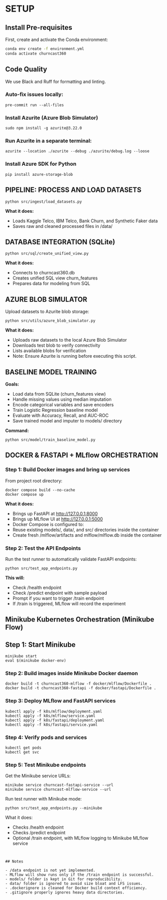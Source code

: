 # SETUP

## Install Pre-requisites

First, create and activate the Conda environment:

```bash
conda env create -f environment.yml
conda activate churncast360
```

## Code Quality
We use Black and Ruff for formatting and linting.

### Auto-fix issues locally:

```
pre-commit run --all-files
```

### Install Azurite (Azure Blob Simulator)
```
sudo npm install -g azurite@3.22.0
```

### Run Azurite in a separate terminal:

```
azurite --location ./azurite --debug ./azurite/debug.log --loose
```

### Install Azure SDK for Python
```
pip install azure-storage-blob
```

## PIPELINE: PROCESS AND LOAD DATASETS

```
python src/ingest/load_datasets.py
```

**What it does:**

- Loads Kaggle Telco, IBM Telco, Bank Churn, and Synthetic Faker data
- Saves raw and cleaned processed files in /data/

## DATABASE INTEGRATION (SQLite)

```
python src/sql/create_unified_view.py
```

**What it does:**

- Connects to churncast360.db
- Creates unified SQL view churn_features
- Prepares data for modeling from SQL

## AZURE BLOB SIMULATOR

Upload datasets to Azurite blob storage:

```
python src/utils/azure_blob_simulator.py
```

**What it does:**

- Uploads raw datasets to the local Azure Blob Simulator
- Downloads test blob to verify connectivity
- Lists available blobs for verification
- Note: Ensure Azurite is running before executing this script.

## BASELINE MODEL TRAINING

**Goals:**

- Load data from SQLite (churn_features view)
- Handle missing values using median imputation
- Encode categorical variables and save encoders
- Train Logistic Regression baseline model
- Evaluate with Accuracy, Recall, and AUC-ROC
- Save trained model and imputer to models/ directory

**Command:**

```
python src/model/train_baseline_model.py
```

## DOCKER & FASTAPI + MLflow ORCHESTRATION

### Step 1: Build Docker images and bring up services

From project root directory:

```
docker compose build --no-cache
docker compose up
```

****What it does:****

- Brings up FastAPI at http://127.0.0.1:8000
- Brings up MLflow UI at http://127.0.0.1:5000
- Docker Compose is configured to:
- Reuse existing models/, data/, and src/ directories inside the container
- Create fresh /mlflow/artifacts and mlflow/mlflow.db inside the container

### Step 2: Test the API Endpoints
Run the test runner to automatically validate FastAPI endpoints:

```
python src/test_app_endpoints.py
```

**This will:**

- Check /health endpoint
- Check /predict endpoint with sample payload
- Prompt if you want to trigger /train endpoint
- If /train is triggered, MLflow will record the experiment

## Minikube Kubernetes Orchestration (Minikube Flow)

## Step 1: Start Minikube

```
minikube start
eval $(minikube docker-env)
```

### Step 2: Build images inside Minikube Docker daemon

```
docker build -t churncast360-mlflow -f docker/mlflow/Dockerfile .
docker build -t churncast360-fastapi -f docker/fastapi/Dockerfile .
```

### Step 3: Deploy MLflow and FastAPI services
```
kubectl apply -f k8s/mlflow/deployment.yaml
kubectl apply -f k8s/mlflow/service.yaml
kubectl apply -f k8s/fastapi/deployment.yaml
kubectl apply -f k8s/fastapi/service.yaml
```

### Step 4: Verify pods and services

```
kubectl get pods
kubectl get svc
```

### Step 5: Test Minikube endpoints
Get the Minikube service URLs:

```
minikube service churncast-fastapi-service --url
minikube service churncast-mlflow-service --url
```

Run test runner with Minikube mode:

```
python src/test_app_endpoints.py --minikube
```

What it does:

- Checks /health endpoint
- Checks /predict endpoint
- Optional /train endpoint, with MLflow logging to Minikube MLflow service
```


## Notes

- /data endpoint is not yet implemented.
- MLflow will show runs only if the /train endpoint is successful.
- models/ folder is kept in Git for reproducibility.
- data/ folder is ignored to avoid size bloat and LFS issues.
- .dockerignore is cleaned for Docker build context efficiency.
- .gitignore properly ignores heavy data directories.